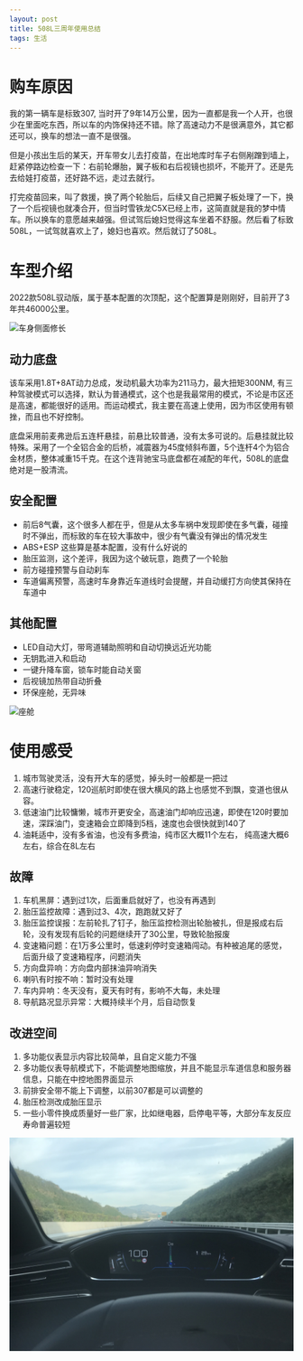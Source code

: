 ```yaml
---
layout: post
title: 508L三周年使用总结
tags: 生活
---
```


# 购车原因
我的第一辆车是标致307, 当时开了9年14万公里，因为一直都是我一个人开，也很少在里面吃东西，所以车的内饰保持还不错。除了高速动力不是很满意外，其它都还可以，换车的想法一直不是很强。

但是小孩出生后的某天，开车带女儿去打疫苗，在出地库时车子右侧剐蹭到墙上，赶紧停路边检查一下：右前轮爆胎，翼子板和右后视镜也损坏，不能开了。还是先去给娃打疫苗，还好路不远，走过去就行。

打完疫苗回来，叫了救援，换了两个轮胎后，后续又自己把翼子板处理了一下，换了一个后视镜也就凑合开，但当时雪铁龙C5X已经上市，这简直就是我的梦中情车。所以换车的意愿越来越强。但试驾后媳妇觉得这车坐着不舒服。然后看了标致508L，一试驾就喜欢上了，媳妇也喜欢。然后就订了508L。

# 车型介绍
2022款508L驭动版，属于基本配置的次顶配，这个配置算是刚刚好，目前开了3年共46000公里。

![车身侧面修长](/images/2025/508.jpg)

## 动力底盘
该车采用1.8T+8AT动力总成，发动机最大功率为211马力，最大扭矩300NM, 有三种驾驶模式可以选择，默认为普通模式，这个也是我最常用的模式，不论是市区还是高速，都能很好的适用。而运动模式，我主要在高速上使用，因为市区使用有顿挫，而且也不好控制。

底盘采用前麦弗逊后五连杆悬挂，前悬比较普通，没有太多可说的。后悬挂就比较特殊。采用了一个全铝合金的后桥，减震器为45度倾斜布置，5个连杆4个为铝合金材质，整体减重15千克。在这个连背驰宝马底盘都在减配的年代，508L的底盘绝对是一股清流。

## 安全配置
* 前后8气囊，这个很多人都在乎，但是从太多车祸中发现即使在多气囊，碰撞时不弹出，而标致的车在较大事故中，很少有气囊没有弹出的情况发生
* ABS+ESP 这些算是基本配置，没有什么好说的
* 胎压监测，这个差评，我因为这个破玩意，跑费了一个轮胎
* 前方碰撞预警与自动刹车
* 车道偏离预警，高速时车身靠近车道线时会提醒，并自动缓打方向使其保持在车道中

## 其他配置
* LED自动大灯，带弯道辅助照明和自动切换远近光功能
* 无钥匙进入和启动
* 一键升降车窗，锁车时能自动关窗
* 后视镜加热带自动折叠
* 环保座舱，无异味

![座舱](/images/2025/508_2.jpg)

# 使用感受
1. 城市驾驶灵活，没有开大车的感觉，掉头时一般都是一把过
2. 高速行驶稳定，120巡航时即使在很大横风的路上也感觉不到飘，变道也很从容。
3. 低速油门比较慵懒，城市开更安全，高速油门却响应迅速，即使在120时要加速，深踩油门，变速箱会立即降到5档，速度也会很快就到140了
4. 油耗适中，没有多省油，也没有多费油，纯市区大概11个左右， 纯高速大概6左右，综合在8L左右


## 故障
1. 车机黑屏：遇到过1次，后面重启就好了，也没有再遇到
2. 胎压监控故障：遇到过3、4次，跑跑就又好了
3. 胎压监控误报：左前轮扎了钉子，胎压监控检测出轮胎被扎，但是报成右后轮，没有发现有后轮的问题继续开了30公里，导致轮胎报废
4. 变速箱问题：在1万多公里时，低速刹停时变速箱闯动。有种被追尾的感觉，后面升级了变速箱程序，问题消失
5. 方向盘异响：方向盘内部抹油异响消失
6. 喇叭有时按不响：暂时没有处理
7. 车内异响：冬天没有，夏天有时有，影响不大每，未处理
8. 导航路况显示异常：大概持续半个月，后自动恢复

## 改进空间

1. 多功能仪表显示内容比较简单，且自定义能力不强
2. 多功能仪表导航模式下，不能调整地图缩放，并且不能显示车道信息和服务器信息，只能在中控地图界面显示
3. 前排安全带不能上下调整，以前307都是可以调整的
4. 胎压检测改成胎压显示
5. 一些小零件换成质量好一些厂家，比如继电器，启停电平等，大部分车友反应寿命普遍较短

![座舱](/images/2025/5081.jpg)
